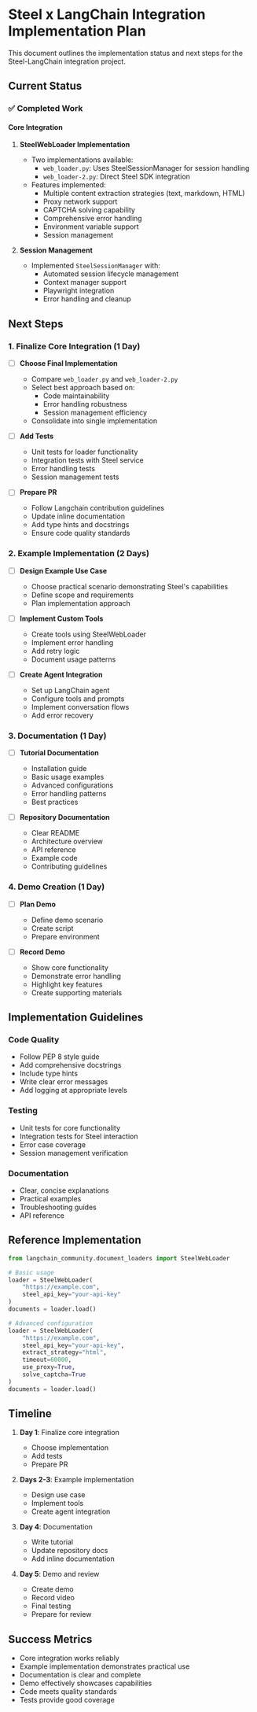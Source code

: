 # Steel x LangChain Integration Implementation Plan

This document outlines the implementation status and next steps for the Steel-LangChain integration project.

## Current Status

### ✅ Completed Work

#### Core Integration
1. **SteelWebLoader Implementation**
   - Two implementations available:
     - `web_loader.py`: Uses SteelSessionManager for session handling
     - `web_loader-2.py`: Direct Steel SDK integration
   - Features implemented:
     - Multiple content extraction strategies (text, markdown, HTML)
     - Proxy network support
     - CAPTCHA solving capability
     - Comprehensive error handling
     - Environment variable support
     - Session management

2. **Session Management**
   - Implemented `SteelSessionManager` with:
     - Automated session lifecycle management
     - Context manager support
     - Playwright integration
     - Error handling and cleanup

## Next Steps

### 1. Finalize Core Integration (1 Day)

- [ ] **Choose Final Implementation**
  - Compare `web_loader.py` and `web_loader-2.py`
  - Select best approach based on:
    - Code maintainability
    - Error handling robustness
    - Session management efficiency
  - Consolidate into single implementation

- [ ] **Add Tests**
  - Unit tests for loader functionality
  - Integration tests with Steel service
  - Error handling tests
  - Session management tests

- [ ] **Prepare PR**
  - Follow Langchain contribution guidelines
  - Update inline documentation
  - Add type hints and docstrings
  - Ensure code quality standards

### 2. Example Implementation (2 Days)

- [ ] **Design Example Use Case**
  - Choose practical scenario demonstrating Steel's capabilities
  - Define scope and requirements
  - Plan implementation approach

- [ ] **Implement Custom Tools**
  - Create tools using SteelWebLoader
  - Implement error handling
  - Add retry logic
  - Document usage patterns

- [ ] **Create Agent Integration**
  - Set up LangChain agent
  - Configure tools and prompts
  - Implement conversation flows
  - Add error recovery

### 3. Documentation (1 Day)

- [ ] **Tutorial Documentation**
  - Installation guide
  - Basic usage examples
  - Advanced configurations
  - Error handling patterns
  - Best practices

- [ ] **Repository Documentation**
  - Clear README
  - Architecture overview
  - API reference
  - Example code
  - Contributing guidelines

### 4. Demo Creation (1 Day)

- [ ] **Plan Demo**
  - Define demo scenario
  - Create script
  - Prepare environment

- [ ] **Record Demo**
  - Show core functionality
  - Demonstrate error handling
  - Highlight key features
  - Create supporting materials

## Implementation Guidelines

### Code Quality
- Follow PEP 8 style guide
- Add comprehensive docstrings
- Include type hints
- Write clear error messages
- Add logging at appropriate levels

### Testing
- Unit tests for core functionality
- Integration tests for Steel interaction
- Error case coverage
- Session management verification

### Documentation
- Clear, concise explanations
- Practical examples
- Troubleshooting guides
- API reference

## Reference Implementation

```python
from langchain_community.document_loaders import SteelWebLoader

# Basic usage
loader = SteelWebLoader(
    "https://example.com",
    steel_api_key="your-api-key"
)
documents = loader.load()

# Advanced configuration
loader = SteelWebLoader(
    "https://example.com",
    steel_api_key="your-api-key",
    extract_strategy="html",
    timeout=60000,
    use_proxy=True,
    solve_captcha=True
)
documents = loader.load()
```

## Timeline

1. **Day 1**: Finalize core integration
   - Choose implementation
   - Add tests
   - Prepare PR

2. **Days 2-3**: Example implementation
   - Design use case
   - Implement tools
   - Create agent integration

3. **Day 4**: Documentation
   - Write tutorial
   - Update repository docs
   - Add inline documentation

4. **Day 5**: Demo and review
   - Create demo
   - Record video
   - Final testing
   - Prepare for review

## Success Metrics

- Core integration works reliably
- Example implementation demonstrates practical use
- Documentation is clear and complete
- Demo effectively showcases capabilities
- Code meets quality standards
- Tests provide good coverage
